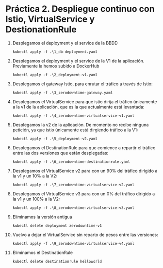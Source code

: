 # Práctica 2. Despliegue continuo con Istio, VirtualService y DestionationRule

1. Desplegamos el deployment y el service de la BBDD

    ` kubectl apply -f .\1_db-deployment.yaml `

2. Desplegamos el deployment y el service de la V1 de la aplicación. Previamente la hemos subido a DockerHub

    ` kubectl apply -f .\2_deployment-v1.yaml `

3. Desplegamos el gateway Istio, para enrutar el tráfico a través de Istio:

    ` kubectl apply -f .\3_zerodowntime-gateway.yaml `

4. Desplegamos el VirtualService para que istio dirija el tráfico únicamente a la v1 de la aplicación, que es la que actualmente está levantada:

    ` kubectl apply -f .\4_zerodowntime-virtualservice-v1.yaml `

5. Desplegamos la v2 de la aplicación. De momento no recibe ninguna petición, ya que istio únicamente está dirgiendo tráfico a la V1:

    ` kubectl apply -f .\5_deployment-v2.yaml `

6. Desplegamos el DestinationRule para que comience a repartir el tráfico entre las dos versiones que están desplegadas:

    ` kubectl apply -f .\6_zerodowntime-destinationrule.yaml `

7. Desplegamos el VirtualService v2 para con un 90% del tráfico dirigido a la v1 y un 10% a la V2:

    ` kubectl apply -f .\7_zerodowntime-virtualservice-v2.yaml `

8. Desplegamos el VirtualService v3 para con un 0% del tráfico dirigido a la v1 y un 100% a la V2:

    ` kubectl apply -f .\8_zerodowntime-virtualservice-v3.yaml `

9. Eliminamos la versión antigua

    ` kubectl delete deployment zerodowntime-v1 `

10. Vuelvo a dejar el VirtualService sin reparto de pesos entre las versiones:

    ` kubectl apply -f .\9_zerodowntime-virtualservice-v4.yaml ` 

11. Eliminamos el DestinationRule

    ` kubectl delete destinationrule helloworld `